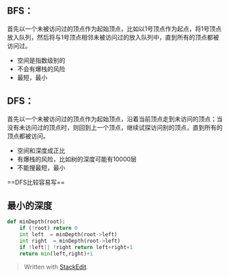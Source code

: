 ## BFS：
首先以一个未被访问过的顶点作为起始顶点，比如以1号顶点作为起点，将1号顶点放入队列，然后将与1号顶点相邻未被访问过的放入队列中，直到所有的顶点都被访问过。
 - 空间是指数级别的
 - 不会有爆栈的风险
 - 最短，最小

## DFS：
首先以一个未被访问过的顶点作为起始顶点，沿着当前顶点走到未访问的顶点；当没有未访问过的顶点时，则回到上一个顶点，继续试探访问别的顶点，直到所有的顶点都被访问。
- 空间和深度成正比
- 有爆栈的风险，比如树的深度可能有10000层
- 不能搜最短，最小

==DFS比较容易写==

## 最小的深度
```py
def minDepth(root):
	if (!root) return 0
	int left  = minDepth(root->left)
	int right  = minDepth(root->left)
	if !left|| !right return left+right+1
	return min(left,right)+1
```
> Written with [StackEdit](https://stackedit.io/).
<!--stackedit_data:
eyJoaXN0b3J5IjpbLTE3MzIzOTg2OTZdfQ==
-->
